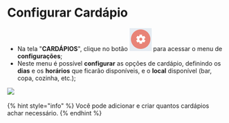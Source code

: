 # Configurar Cardápio

* Na tela "**CARDÁPIOS**", clique no botão ![](<../../.gitbook/assets/image (17).png>) para acessar o menu de **configurações**;
* &#x20;Neste menu é possível **configurar** as opções de cardápio, definindo os **dias** e os **horários** que ficarão disponíveis, e o **local** disponível (bar, copa, cozinha, etc.);

![](<../../.gitbook/assets/criar cardapio (1).gif>)

{% hint style="info" %}
Você pode adicionar e criar quantos cardápios achar necessário.&#x20;
{% endhint %}
